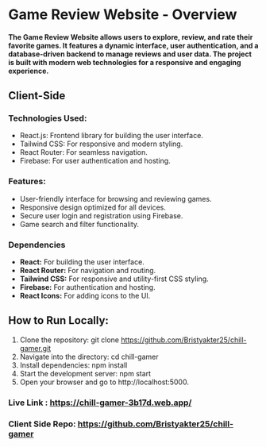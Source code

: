 # Game Review Website - Overview
#### The Game Review Website allows users to explore, review, and rate their favorite games. It features a dynamic interface, user authentication, and a database-driven backend to manage reviews and user data. The project is built with modern web technologies for a responsive and engaging experience.

## Client-Side

### Technologies Used:
 - React.js: Frontend library for building the user interface.
 - Tailwind CSS: For responsive and modern styling.
 - React Router: For seamless navigation.
 - Firebase: For user authentication and hosting.
### Features:
 - User-friendly interface for browsing and reviewing games.
 - Responsive design optimized for all devices.
 - Secure user login and registration using Firebase.
 - Game search and filter functionality.
### Dependencies
 - **React:** For building the user interface.
 - **React Router:** For navigation and routing.
 - **Tailwind CSS:** For responsive and utility-first CSS styling.
 - **Firebase:** For authentication and hosting.
 - **React Icons:** For adding icons to the UI.

## How to Run Locally:
 1. Clone the repository: git clone https://github.com/Bristyakter25/chill-gamer.git
 2. Navigate into the directory: cd chill-gamer
 3. Install dependencies: npm install
 4. Start the development server: npm start
 5. Open your browser and go to http://localhost:5000.

### Live Link : https://chill-gamer-3b17d.web.app/
### Client Side Repo: https://github.com/Bristyakter25/chill-gamer


